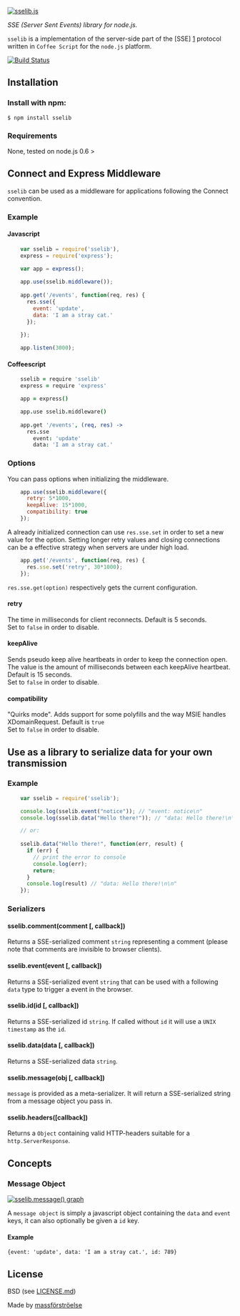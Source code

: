 [![sselib.js](http://dl.dropboxusercontent.com/u/15640279/massforstroelse-site/sse-lib.png)](https://npmjs.org/package/sselib)

_SSE (Server Sent Events) library for node.js._

`sselib` is a implementation of the server-side part of the [SSE] [1] protocol written in `Coffee Script` for the `node.js` platform.

[![Build Status](https://travis-ci.org/massforstroelse/sselib.js.png)](https://travis-ci.org/massforstroelse/sselib.js)

  [1]: http://dev.w3.org/html5/eventsource/

## Installation ##

### Install with npm: ###

    $ npm install sselib

### Requirements ###

None, tested on node.js 0.6 >

## Connect and Express Middleware ##

`sselib` can be used as a middleware for applications following the Connect convention.

### Example ###

#### Javascript ####

```javascript
    var sselib = require('sselib'),
    express = require('express');

    var app = express();
    
    app.use(sselib.middleware());
    
    app.get('/events', function(req, res) {
      res.sse({
        event: 'update',
        data: 'I am a stray cat.'
      });
        
    });

    app.listen(3000);
```

#### Coffeescript ####

```coffeescript
    sselib = require 'sselib'
    express = require 'express'

    app = express()

    app.use sselib.middleware()
    
    app.get '/events', (req, res) ->
      res.sse
        event: 'update'
        data: 'I am a stray cat.'
```

### Options ###

You can pass options when initializing the middleware.

```javascript
    app.use(sselib.middleware({
      retry: 5*1000,
      keepAlive: 15*1000,
      compatibility: true
    });
```

A already initialized connection can use `res.sse.set` in order to set a new value for the option. Setting longer retry values and closing connections can be a effective strategy when servers are under high load.

```javascript
    app.get('/events', function(req, res) {
      res.sse.set('retry', 30*1000);
    });
```

`res.sse.get(option)` respectively gets the current configuration.

#### retry ####

The time in milliseconds for client reconnects. Default is 5 seconds.  
Set to `false` in order to disable.

#### keepAlive ####

Sends pseudo keep alive heartbeats in order to keep the connection open. The value is the amount of milliseconds between each keepAlive heartbeat. Default is 15 seconds.  
Set to `false` in order to disable.

#### compatibility ####

"Quirks mode". Adds support for some polyfills and the way MSIE handles XDomainRequest. Default is `true`  
Set to `false` in order to disable.

## Use as a library to serialize data for your own transmission ##

### Example ###

```javascript
    var sselib = require('sselib');

    console.log(sselib.event("notice")); // "event: notice\n"
    console.log(sselib.data("Hello there!")); // "data: Hello there!\n\n"

    // or:
    
    sselib.data("Hello there!", function(err, result) {
      if (err) {
        // print the error to console
        console.log(err);
        return;
      }
      console.log(result) // "data: Hello there!\n\n"
    });
```

### Serializers ###

#### sselib.comment(comment [, callback]) ####

Returns a SSE-serialized comment `string` representing a comment (please note that comments are invisible to browser clients).

#### sselib.event(event [, callback]) ####

Returns a SSE-serialized event `string` that can be used with a following `data` type to trigger a event in the browser.

#### sselib.id(id [, callback]) ####

Returns a SSE-serialized id `string`. If called without `id` it will use a `UNIX timestamp` as the `id`.

#### sselib.data(data [, callback]) ####

Returns a SSE-serialized data `string`.

#### sselib.message(obj [, callback]) ####

`message` is provided as a meta-serializer. It will return a SSE-serialized string from a message object you pass in.

#### sselib.headers([callback]) ####

Returns a `Object` containing valid HTTP-headers suitable for a `http.ServerResponse`.

## Concepts ##

### Message Object ###

[![sselib.message() graph](http://dl.dropboxusercontent.com/u/15640279/massforstroelse-site/sselib-serialization-graph.png)](https://npmjs.org/package/sselib)

A `message object` is simply a javascript object containing the `data` and `event` keys, it can also optionally be given a `id` key.

#### Example ####

    {event: 'update', data: 'I am a stray cat.', id: 789}

## License ##

BSD (see [LICENSE.md](https://github.com/massforstroelse/sselib.js/blob/master/LICENSE.md "LICENSE.md"))  

Made by [massförströelse](http://massforstroel.se/ "massförströel.se")  

